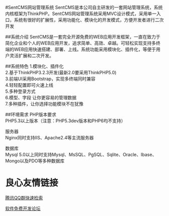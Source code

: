 #SentCMS网站管理系统
SentCMS是本公司自主研发的一套网站管理系统，系统内核框架为ThinkPHP。SentCMS网站管理系统采用MVC设计模式，采用单一入口，系统有很好的扩展性，采用功能化、模块化的开发模式，方便开发者进行二次开发

##系统介绍
SentCMS是一套完全开源免费的WEB应用开发框架，一直在致力于简化企业和个人的WEB应用开发，追求简单、高效、卓越。可轻松实现支持多终端的WEB应用快速搭建、部署、上线。系统功能采用模块化、插件化，等便于用户灵活扩展和二次开发。

##系统特色
1.模块化、插件化  
2.基于ThinkPHP3.2.3开发(最新2.0要采用ThinkPHP5.0)  
3.前端UI采用Bootstrap，实现多终端同时兼容  
4.轻轻配置即可火速上线  
5.多种登录方式  
6.模型、字段 让你更容易的管理数据  
7.多种插件，让你选择功能模块不在犹豫  

##环境需求
PHP版本要求  
PHP5.3以上版本（注意：PHP5.3dev版本和PHP6均不支持）

服务器  
Nginx同时支持IIS、Apache2.4等主流服务器  

数据库  
Mysql 5.0以上同时支持Mysql、MsSQL、PgSQL、Sqlite、Oracle、Ibase、Mongo以及PDO等多种数据库  


 # 良心友情链接

[腾讯QQ群快速检索](http://u.720life.cn/s/8cf73f7c)

[软件免费开发论坛](http://u.720life.cn/s/bbb01dc0)
